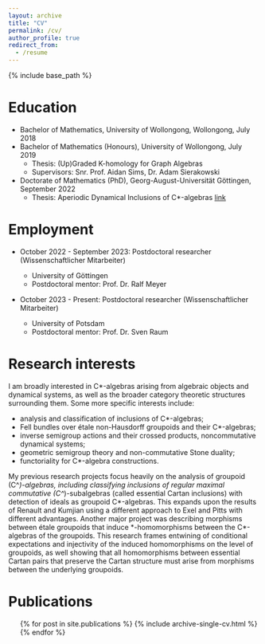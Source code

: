 ```yaml
---
layout: archive
title: "CV"
permalink: /cv/
author_profile: true
redirect_from:
  - /resume
---
```


{% include base_path %}

Education
======
* Bachelor of Mathematics, University of Wollongong, Wollongong, July 2018
* Bachelor of Mathematics (Honours), University of Wollongong, July 2019
  * Thesis: (Up)Graded K-homology for Graph Algebras
  * Supervisors: Snr. Prof. Aidan Sims, Dr. Adam Sierakowski
* Doctorate of Mathematics (PhD), Georg-August-Universität Göttingen, September 2022
  * Thesis: Aperiodic Dynamical Inclusions of C\*-algebras [link](https://ediss.uni-goettingen.de/handle/11858/14517)

Employment
======
* October 2022 - September 2023: Postdoctoral researcher (Wissenschaftlicher Mitarbeiter)
  * University of Göttingen
  * Postdoctoral mentor: Prof. Dr. Ralf Meyer

* October 2023 - Present: Postdoctoral researcher (Wissenschaftlicher Mitarbeiter)
  * University of Potsdam
  * Postdoctoral mentor: Prof. Dr. Sven Raum

Research interests
======
I am broadly interested in C\*-algebras arising from algebraic objects and dynamical systems, as well as the broader category theoretic structures surrounding them. Some more specific interests include:
- analysis and classification of inclusions of C\*-algebras;
- Fell bundles over étale non-Hausdorff groupoids and their C\*-algebras;
- inverse semigroup actions and their crossed products, noncommutative dynamical systems;
- geometric semigroup theory and non-commutative Stone duality;
- functoriality for C\*-algebra constructions.

My previous research projects focus heavily on the analysis of groupoid \(C^*\)-algebras, including classifying inclusions of regular maximal commutative \(C^*\)-subalgebras (called essential Cartan inclusions) with detection of ideals as groupoid C\*-algebras.
This expands upon the results of Renault and Kumjian using a different approach to Exel and Pitts with different advantages.
Another major project was describing morphisms between étale groupoids that induce \*-homomorphisms between the C\*-algebras of the groupoids.
This research frames entwining of conditional expectations and injectivity of the induced homomorphisms on the level of groupoids, as well showing that all homomorphisms between essential Cartan pairs that preserve the Cartan structure must arise from morphisms between the underlying groupoids.

Publications
======
  <ul>{% for post in site.publications %}
    {% include archive-single-cv.html %}
  {% endfor %}</ul>
  
